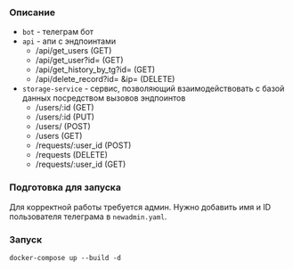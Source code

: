 ### Описание
- `bot` - телеграм бот
- `api` - апи c эндпоинтами
    - /api/get_users (GET)
    - /api/get_user?id= (GET)
    - /api/get_history_by_tg?id= (GET)
    - /api/delete_record?id= &ip= (DELETE)
- `storage-service` - сервис, позволяющий взаимодействовать с базой данных посредством вызовов эндпоинтов
  - /users/:id (GET)
  - /users/:id (PUT)
  - /users/ (POST)
  - /users (GET)
  - /requests/:user_id (POST)
  - /requests (DELETE)
  - /requests/:user_id (GET)

### Подготовка для запуска
Для корректной работы требуется админ. Нужно добавить имя и ID пользователя телеграма в `newadmin.yaml`.

### Запуск

`docker-compose up --build -d`
